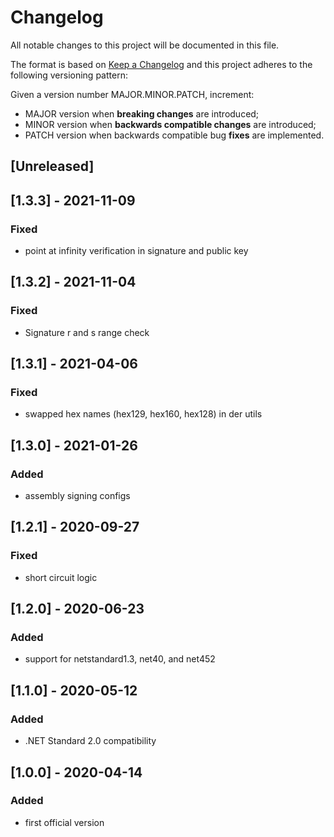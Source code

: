# Changelog

All notable changes to this project will be documented in this file.

The format is based on [Keep a Changelog](https://keepachangelog.com/en/1.0.0/)
and this project adheres to the following versioning pattern:

Given a version number MAJOR.MINOR.PATCH, increment:

- MAJOR version when **breaking changes** are introduced;
- MINOR version when **backwards compatible changes** are introduced;
- PATCH version when backwards compatible bug **fixes** are implemented.


## [Unreleased]

## [1.3.3] - 2021-11-09
### Fixed
- point at infinity verification in signature and public key

## [1.3.2] - 2021-11-04
### Fixed
- Signature r and s range check

## [1.3.1] - 2021-04-06
### Fixed
- swapped hex names (hex129, hex160, hex128) in der utils

## [1.3.0] - 2021-01-26
### Added
- assembly signing configs

## [1.2.1] - 2020-09-27
### Fixed
- short circuit logic

## [1.2.0] - 2020-06-23
### Added 
- support for netstandard1.3, net40, and net452

## [1.1.0] - 2020-05-12
### Added
- .NET Standard 2.0 compatibility

## [1.0.0] - 2020-04-14
### Added
- first official version